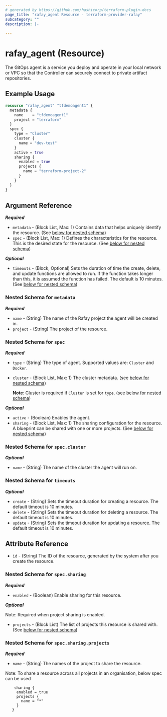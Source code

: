 ```yaml
---
# generated by https://github.com/hashicorp/terraform-plugin-docs
page_title: "rafay_agent Resource - terraform-provider-rafay"
subcategory: ""
description: |-
  
---
```


# rafay_agent (Resource)

The GitOps agent is a service you deploy and operate in your local network or VPC so that the Controller can securely connect to private artifact repositories.

## Example Usage

```terraform
resource "rafay_agent" "tfdemoagent1" {
  metadata {
    name    = "tfdemoagent1"
    project = "terraform"
  }
  spec {
    type = "Cluster"
    cluster {
      name = "dev-test"
    }
    active = true
    sharing {
      enabled = true
      projects {
        name = "terraform-project-2"
      }
    }
  }
}
```

<!-- schema generated by tfplugindocs -->
## Argument Reference 

***Required***

- `metadata` - (Block List, Max: 1) Contains data that helps uniquely identify the resource. (See [below for nested schema](#nestedblock--metadata))
- `spec` - (Block List, Max: 1) Defines the characteristics for the resource. This is the desired state for the resource. (See [below for nested schema](#nestedblock--spec))

***Optional***

- `timeouts` - (Block, Optional) Sets the duration of time the create, delete, and update functions are allowed to run. If the function takes longer than this, it is assumed the function has failed. The default is 10 minutes. (See [below for nested schema](#nestedblock--timeouts))


<a id="nestedblock--metadata"></a>
### Nested Schema for `metadata`

***Required***

- `name` - (String) The name of the Rafay project the agent will be created in.
- `project` - (String) The project of the resource. 


<a id="nestedblock--spec"></a>
### Nested Schema for `spec`

***Required***

- `type` - (String) The type of agent. Supported values are: `Cluster` and `Docker`. 
- `cluster` - (Block List, Max: 1) The cluster metadata. (see [below for nested schema](#nestedblock--spec--cluster))

  **Note**: Cluster is required if `Cluster` is set for `type`. (see [below for nested schema](#nestedblock--spec--cluster))


***Optional***

- `active` - (Boolean) Enables the agent. 
- `sharing` - (Block List, Max: 1) The sharing configuration for the resource. A blueprint can be shared with one or more projects.  (See [below for nested schema](#nestedblock--spec--sharing))


<a id="nestedblock--spec--cluster"></a>
### Nested Schema for `spec.cluster`

***Optional***

- `name` - (String) The name of the cluster the agent will run on.


<a id="nestedblock--timeouts"></a>
### Nested Schema for `timeouts`

***Optional***

- `create` - (String) Sets the timeout duration for creating a resource. The default timeout is 10 minutes.
- `delete` - (String) Sets the timeout duration for deleting a resource. The default timeout is 10 minutes.
- `update` - (String) Sets the timeout duration for updating a resource. The default timeout is 10 minutes.


## Attribute Reference 

- `id` - (String) The ID of the resource, generated by the system after you create the resource.

<a id="nestedblock--spec--sharing"></a>
### Nested Schema for `spec.sharing`

***Required***

- `enabled` - (Boolean) Enable sharing for this resource. 

***Optional***
 
 Note: Required when project sharing is enabled.

- `projects` - (Block List) The list of projects this resource is shared with. (See [below for nested schema](#nestedblock--spec--sharing--projects))

<a id="nestedblock--spec--sharing--projects"></a>
### Nested Schema for `spec.sharing.projects`

***Required***

- `name` - (String) The names of the project to share the resource. 

 Note: To share a resource across all projects in an organisation, below spec can be used
 ```
     sharing {
      enabled = true
      projects {
        name = "*"
      }
    }
```